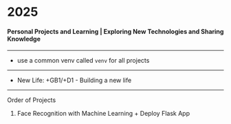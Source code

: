 # 2025
#### Personal Projects and Learning | Exploring New Technologies and Sharing Knowledge

---

- use a common venv called `venv` for all projects

--- 

- New Life: +GB1/+D1  -  Building a new life

---
Order of Projects

1. Face Recognition with Machine Learning + Deploy Flask App